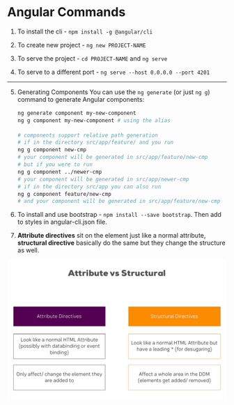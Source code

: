 # Angular Commands

1. To install the cli - `npm install -g @angular/cli`

2. To create new project - `ng new PROJECT-NAME`

3. To serve the project - `cd PROJECT-NAME` and `ng serve`

4. To serve to a different port - `ng serve --host 0.0.0.0 --port 4201`
_____________________________

5. Generating Components
    You can use the `ng generate` (or just `ng g`) command to generate Angular components:
    ```bash
    ng generate component my-new-component
    ng g component my-new-component # using the alias

    # components support relative path generation
    # if in the directory src/app/feature/ and you run
    ng g component new-cmp
    # your component will be generated in src/app/feature/new-cmp
    # but if you were to run
    ng g component ../newer-cmp
    # your component will be generated in src/app/newer-cmp
    # if in the directory src/app you can also run
    ng g component feature/new-cmp
    # and your component will be generated in src/app/feature/new-cmp
    ```

6. To install and use bootstrap - `npm install --save bootstrap`. Then add to styles in angular-cli.json file.

7. **Attribute directives** sit on the element just like a normal attribute, **structural directive** basically do the same but they change the structure as well.

![Images](images/screen.png)

